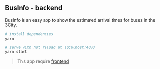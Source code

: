 ## BusInfo - backend
BusInfo is an easy app to show the estimated arrival times for buses in the 3City.

``` bash
# install dependencies
yarn

# serve with hot reload at localhost:4000
yarn start
```
>This app require [frontend](https://github.com/Mateusz-H/busInfo_frontend)
